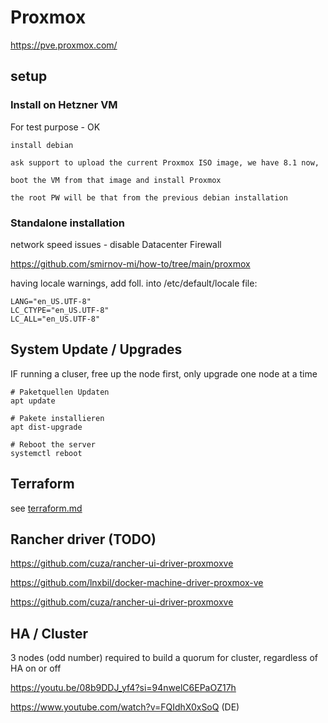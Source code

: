 # Proxmox

https://pve.proxmox.com/


## setup

### Install on Hetzner VM 

For test purpose - OK
    
    install debian
    
    ask support to upload the current Proxmox ISO image, we have 8.1 now,
    
    boot the VM from that image and install Proxmox
    
    the root PW will be that from the previous debian installation


### Standalone installation 

network speed issues - disable Datacenter Firewall


https://github.com/smirnov-mi/how-to/tree/main/proxmox


having locale warnings, add foll. into /etc/default/locale file:
```
LANG="en_US.UTF-8"
LC_CTYPE="en_US.UTF-8"
LC_ALL="en_US.UTF-8"
```


## System Update / Upgrades

IF running a cluser, free up the node first,
only upgrade one node at a time

	# Paketquellen Updaten
	apt update

	# Pakete installieren
	apt dist-upgrade

	# Reboot the server
	systemctl reboot 



## Terraform

see [terraform.md](terraform.md)




## Rancher driver (TODO)

https://github.com/cuza/rancher-ui-driver-proxmoxve

https://github.com/lnxbil/docker-machine-driver-proxmox-ve

https://github.com/cuza/rancher-ui-driver-proxmoxve




## HA / Cluster 

3 nodes (odd number) required to build a quorum for cluster, regardless of HA on or off

https://youtu.be/08b9DDJ_yf4?si=94nwelC6EPaOZ17h


https://www.youtube.com/watch?v=FQIdhX0xSoQ (DE)

